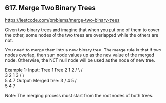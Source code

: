 ## 617. Merge Two Binary Trees
https://leetcode.com/problems/merge-two-binary-trees

Given two binary trees and imagine that when you put one of them to cover the other, some nodes of the two trees are overlapped while the others are not.

You need to merge them into a new binary tree. The merge rule is that if two nodes overlap, then sum node values up as the new value of the merged node. Otherwise, the NOT null node will be used as the node of new tree.

Example 1: Input: Tree 1 Tree 2
1 2
/ \ / \
3 2 1 3
/ \ \
5 4 7
Output: Merged tree: 3 /
4 5 / \
5 4 7

Note: The merging process must start from the root nodes of both trees.
